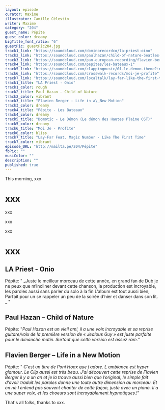 ```yaml
---
layout: episode
curator: Maxime
illustrator: Camille Célestin
writer: Maxime
category: "204"
guest_name: Pépite
guest_color: dreamy
bigTitle_font_ratio: "6"
guestPic: guestPic204.jpg
track1_link: "https://soundcloud.com/dominorecordco/la-priest-oino"
track2_link: "https://soundcloud.com/paulhazan/child-of-nature-beatles-cover"
track3_link: "https://soundcloud.com/pan-european-recording/flavien-berger-ville-neuve-life-in-a-new-motion-cover"
track4_link: "https://soundcloud.com/pepites/les-bateaux-1"
track5_link: "https://soundcloud.com/clappingmusic/01-le-demon-theme?in=commeunlundi/sets/mailtape/s-ToxRM"
track6_link: "https://soundcloud.com/crosswalk-records/moi-je-profite"
track7_link: "https://soundcloud.com/localtalk/lay-far-like-the-first-time-feat-magic-number"
track1_title: "LA Priest - Onio"
track1_color: rough
track2_title: Paul Hazan – Child of Nature
track2_color: vibrant
track3_title: "Flavien Berger – Life in a\_New Motion"
track3_color: dreamy
track4_title: "Pépite - Les Bateaux"
track4_color: dreamy
track5_title: "Domotic - Le Démon (Le démon des Hautes Plaine OST)"
track5_color: dreamy
track6_title: "Moi Je - Profite"
track6_color: bliss
track7_title: "Lay-Far Feat. Magic Number - Like The First Time"
track7_color: vibrant
episode_URL: "http://mailta.pe/204/Pépite"
fbPic: ""
musiColor: ""
description: ""
published: true
---
```




<p id="introduction">This morning, xxx </p>

# xxx

xxx

xxx

xxx 

# xxx
 
## LA Priest  - Onio
Pépite: " _Juste le meilleur morceau de cette année, en grand fan de Dub je ne peux que m’incliner devant cette chanson, la production est incroyable, les paroles aussi sans parler du solo à la fin  L’album est tout aussi bien, Parfait pour un se rappeler un peu de la soirée d’hier et danser dans son lit. _ "

## Paul Hazan – Child of Nature
Pépite: "_Paul Hazan est un vieil ami, il a une voix incroyable et sa reprise guitare/voix de la première version de « Jealous Guy » est juste parfaite pour le dimanche matin. Surtout que cette version est assez rare._"

## Flavien Berger – Life in a New Motion
Pépite: " _C'est un titre de Poni Hoax que j adore. L ambiance est hyper glamour. Le Clip aussi est très beau. J’ai découvert cette reprise de Flavien Berger il y a un an et je la trouve aussi bien que l’original, le simple fait d’avoir traduit les paroles donne une toute autre dimension au morceau. Et on ne l entend pas souvent chanter de cette façon, juste avec un piano. Il a une super voix, et les choeurs sont incroyablement hypnotiques.!_“
 
<p id="outroduction">
That's all folks, thanks to xxx.</p>
